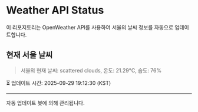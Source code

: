 
# Weather API Status

이 리포지토리는 OpenWeather API를 사용하여 서울의 날씨 정보를 자동으로 업데이트합니다.

## 현재 서울 날씨
> 서울의 현재 날씨: scattered clouds, 온도: 21.29°C, 습도: 76%

⏳ 업데이트 시간: 2025-09-29 19:12:30 (KST)

---
자동 업데이트 봇에 의해 관리됩니다.
